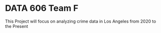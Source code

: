 # DATA 606 Team F
This Project will focus on analyzing crime data in Los Angeles from 2020 to the Present
